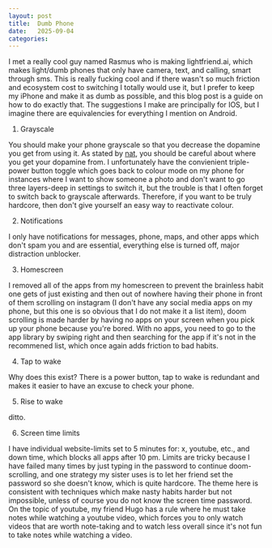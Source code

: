 ```yaml
---
layout: post
title:  Dumb Phone
date:   2025-09-04
categories: 
---
```


I met a really cool guy named Rasmus who is making lightfriend.ai, which makes light/dumb phones that only have camera, text, and calling, smart through sms. This is really fucking cool and if there wasn't so much friction and ecosystem cost to switching I totally would use it, but I prefer to keep my iPhone and make it as dumb as possible, and this blog post is a guide on how to do exactly that. The suggestions I make are principally for IOS, but I imagine there are equivalencies for everything I mention on Android.

1. Grayscale

You should make your phone grayscale so that you decrease the dopamine you get from using it. As stated by [nat](nat.org), you should be careful about where you get your dopamine from. I unfortunately have the convienient triple-power button toggle which goes back to colour mode on my phone for instances where I want to show someone a photo and don't want to go three layers-deep in settings to switch it, but the trouble is that I often forget to switch back to grayscale afterwards. Therefore, if you want to be truly hardcore, then don't give yourself an easy way to reactivate colour.

2. Notifications

I only have notifications for messages, phone, maps, and other apps which don't spam you and are essential, everything else is turned off, major distraction unblocker.

3. Homescreen

I removed all of the apps from my homescreen to prevent the brainless habit one gets of just existing and then out of nowhere having their phone in front of them scrolling on instagram (I don't have any social media apps on my phone, but this one is so obvious that I do not make it a list item), doom scrolling is made harder by having no apps on your screen when you pick up your phone because you're bored. With no apps, you need to go to the app library by swiping right and then searching for the app if it's not in the recommened list, which once again adds friction to bad habits.

4. Tap to wake

Why does this exist? There is a power button, tap to wake is redundant and makes it easier to have an excuse to check your phone.

5. Rise to wake

ditto.

6. Screen time limits

I have individual website-limits set to 5 minutes for: x, youtube, etc., and down time, which blocks all apps after 10 pm. Limits are tricky because I have failed many times by just typing in the password to continue doom-scrolling, and one strategy my sister uses is to let her friend set the password so she doesn't know, which is quite hardcore. The theme here is consistent with techniques which make nasty habits harder but not impossible, unless of course you do not know the screen time password. On the topic of youtube, my friend Hugo has a rule where he must take notes while watching a youtube video, which forces you to only watch videos that are worth note-taking and to watch less overall since it's not fun to take notes while watching a video.